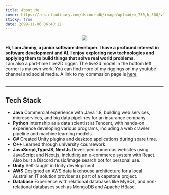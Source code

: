```yaml
---
title: About Me
cover: https://res.cloudinary.com/dscnnrudb/image/upload/w_730,h_300/v1722666937/portfolio/covers/about-me_hplxko.jpg
sticky: true
date: 2099-11-06 06:40:12
---
```



<link rel="stylesheet" type="text/css" href="../_data/iconfont.css">
<link rel="stylesheet" href="../_data/demo.css">



<p align="center">
    <img src="https://res.cloudinary.com/dscnnrudb/image/upload/bo_1px_solid_gray,w_350,h_350,c_fill,g_face,r_max/v1722666991/portfolio/postimages/avatar_kv06ds.jpg" />
</p>

<b>Hi, I am Jimmy, a junior software developer. I have a profound interest in software development and AI. I enjoy exploring new technologies and applying them to build things that solve real world problems.</b>
<br/>
I am also a part-time Live2D rigger. The live2d model in the bottom left corner is my own work. You can find more of my riggings on my youtube channel and social media. A link to my commssion page is [here](https://jimmykuma.carrd.co/#)
<br/>
<br/>

---

## Tech Stack
- **Java**
Commercial experience with Java 1.8, building web services, microservices, and big data pipelines for an insurance company.
- **Python**
Internship as a data scientist at Tencent, with hands-on experience developing various programs, including a web crawler pipeline and machine learning models.
- **C#**
Created Unity plugins and desktop applications during spare time.
- **C++**
Learned through university coursework.
- **JavaScript,TypeJS, NextJs**
Developed numerous websites using JavaScript and Next.js, including an e-commerce system with React. Also built a Discord music/image search bot for personal use.
- **Unity**
Self-taught in Unity development.
- **AWS**
Designed an AWS data lakehouse architecture for a local Australian IT solution provider as part of a capstone project.
- **Database**
Experience with relational databases like MySQL, and non-relational databases such as MongoDB and Apache HBase.
